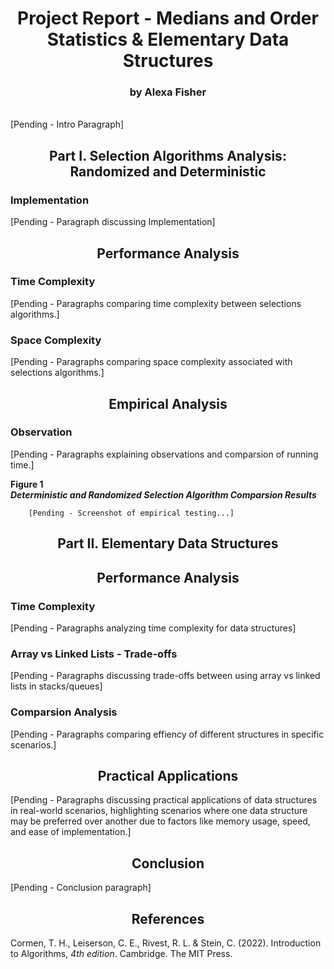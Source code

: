 # <center> Project Report - Medians and Order Statistics & Elementary Data Structures </center>
### <center> by Alexa Fisher </center>
<br>
[Pending - Intro Paragraph]

## <center>Part I. Selection Algorithms Analysis: Randomized and Deterministic </center>
### Implementation
[Pending - Paragraph discussing Implementation]

## <center>Performance Analysis </center>
### Time Complexity
[Pending - Paragraphs comparing time complexity between selections algorithms.]

### Space Complexity
[Pending - Paragraphs comparing space complexity associated with selections algorithms.] 

## <center> Empirical Analysis </center>
### Observation
[Pending - Paragraphs explaining observations and comparsion of running time.]

<strong> Figure 1</strong>
<br>
<strong><em>Deterministic and Randomized Selection Algorithm Comparsion Results</em></strong>

        [Pending - Screenshot of empirical testing...]

## <center>Part II. Elementary Data Structures </center>

## <center>Performance Analysis </center>
### Time Complexity
[Pending - Paragraphs analyzing time complexity for data structures]

### Array vs Linked Lists - Trade-offs
[Pending - Paragraphs discussing trade-offs between using array vs linked lists in stacks/queues]

### Comparsion Analysis
[Pending - Paragraphs comparing effiency of different structures in specific scenarios.]

## <center>Practical Applications </center>
[Pending - Paragraphs discussing practical applications of data structures in real-world scenarios, highlighting scenarios where one data structure may be preferred over another due to factors like memory usage, speed, and ease of implementation.]

## <center> Conclusion </center>
[Pending - Conclusion paragraph]

## <center> References </center>

Cormen, T. H., Leiserson, C. E., Rivest, R. L. & Stein, C. (2022). Introduction to Algorithms, <em>4th edition</em>. Cambridge. The MIT Press.